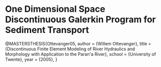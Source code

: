 # One Dimensional Space Discontinuous Galerkin Program for Sediment Transport

@MASTERSTHESIS{Ottevanger05,
  author = {Willem Ottevanger},
  title = {Discontinuous Finite Element Modeling of River Hydraulics and Morphology
	with Application to the Paran\'a River},
  school = {University of Twente},
  year = {2005},
}
